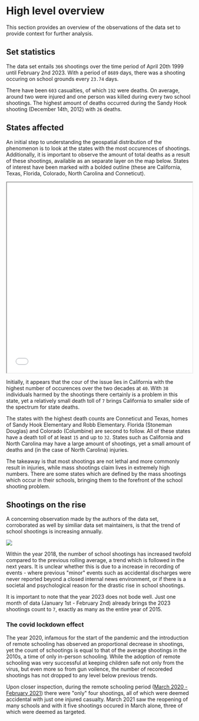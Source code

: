 # High level overview

This section provides an overview of the observations of the data set to provide context for further analysis.

## Set statistics

The data set entails `366` shootings over the time period of April 20th 1999 until February 2nd 2023. With a period of `8689` days, there was a shooting occuring on school grounds every `23.74` days.

There have been `603` casualties, of which `192` were deaths. On average, around two were injured and one person was killed during every two school shootings. The highest amount of deaths occurred during the Sandy Hook shooting (December 14th, 2012) with `26` deaths.

## States affected

 An initial step to understanding the geospatial distribution of the phenomenon is to look at the states with the most occurences of shootings. Additionally, it is important to observe the amount of total deaths as a result of these shootings, available as an separate layer on the map below. States of interest have been marked with a bolded outline (these are California, Texas, Florida, Colorado, North Carolina and Conneticut).

<div style="width: 100%;">
    <iframe 
        class="ioda"
        width="100%" height="516x" 
        src="assets/htmls/choropleth.html"
        style="overflow: hidden;"
        >
    </iframe>
</div>

Initially, it appears that the cour of the issue lies in California with the highest number of occurences over the two decades at `40`. With `38` individuals harmed by the shootings there certainly is a problem in this state, yet a relatively small death toll of `7` brings California to smaller side of the spectrum for state deaths.

The states with the highest death counts are Conneticut and Texas, homes of Sandy Hook Elementary and Robb Elementary. Florida (Stoneman Douglas) and Colorado (Columbine) are second to follow. All of these states have a death toll of at least `15` and up to `32`. States such as California and North Carolina may have a large amount of shootings, yet a small amount of deaths and (in the case of North Carolina) injuries.

The takeaway is that most shootings are not lethal and more commonly result in injuries, while mass shootings claim lives in extremely high numbers. There are some states which are defined by the mass shootings which occur in their schools, bringing them to the forefront of the school shooting problem. 

## Shootings on the rise

A concerning observation made by the authors of the data set, corroborated as well by similiar data set maintainers, is that the trend of school shootings is increasing annually.

<img class="ioda" src="assets/imgs/total_shootings.png"/>

Within the year 2018, the number of school shootings has increased twofold compared to the previous rolling average, a trend which is followed in the next years. It is unclear whether this is due to a increase in recording of events - where previous "minor" events such as accidental discharges were never reported beyond a closed internal news environment, or if there is a societal and psychological reason for the drastic rise in school shootings.

It is important to note that the year 2023 does not bode well. Just one month of data (January 1st - February 2nd) already brings the 2023 shootings count to `7`, exactly as many as the entire year of 2015.

### The covid lockdown effect

The year 2020, infamous for the start of the pandemic and the introduction of remote schooling has observed an proportional decrease in shootings, yet the count of schootings is equal to that of the average shootings in the 2010s, a time of only in-person schooling. While the adoption of remote schooling was very successful at keeping children safe not only from the virus, but even more so from gun voilence, the number of recoreded shootings has not dropped to any level below previous trends.

Upon closer inspection, during the remote schooling period ([March 2020 -  February 2021](https://www.edweek.org/leadership/forever-changed-a-timeline-of-how-covid-upended-schools/2022/04#2020-21-school-year)) there were "only" four shootings, all of which were deemed accidental with just one injured casualty. March 2021 saw the reopening of many schools and with it five shootings occured in March alone, three of which were deemed as targeted.
